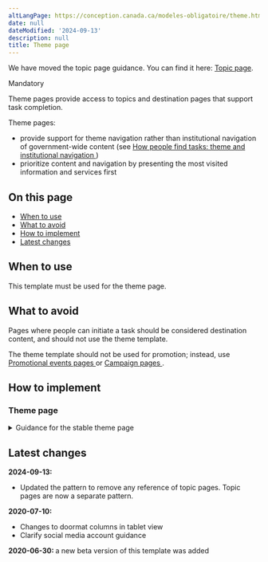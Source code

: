 ```yaml
---
altLangPage: https://conception.canada.ca/modeles-obligatoire/theme.html
date: null
dateModified: '2024-09-13'
description: null
title: Theme page
---
```

<section class="alert alert-info">
    <p>We have moved the topic page guidance. You can find it here: <a href="topic.html">Topic page</a>.</p>
</section>

<p>
    <span class="label label-danger">
        Mandatory
    </span>
</p>

<p>
    Theme pages provide access to topics and destination pages that support task completion.
</p>

<p>
    Theme pages:
</p>

<ul>
    <li>
        provide support for theme navigation rather than institutional navigation of government-wide content (see
        <a href="{{ site.url }}/specifications/information-findability/organizing-content.html#toc1">
            How people find tasks: theme and institutional navigation
        </a>
        )
    </li>
    <li>
        prioritize content and navigation by presenting the most visited information and services first
    </li>
</ul>

<section>
    <h2>
        On this page
    </h2>
    <ul>
        <li>
            <a href="#use">
                When to use
            </a>
        </li>
        <li>
            <a href="#avoid">
                What to avoid
            </a>
        </li>
        <li>
            <a href="#specifications">
                How to implement
            </a>
        </li>
        <li>
            <a href="#changes">
                Latest changes
            </a>
        </li>
    </ul>
</section>

<section>
    <h2 id="use">
        When to use
    </h2>
    <p>
        This template must be used for the theme page.
    </p>
</section>

<section>
    <h2 id="avoid">
        What to avoid
    </h2>
    <p>
        Pages where people can initiate a task should be considered destination content, and should not use the theme template.
    </p>
    <p>
        The theme template should not be used for promotion; instead, use
        <a href="../recommended-templates/promotional-events-pages.html">
            Promotional events pages
        </a>
        or
        <a href="../recommended-templates/campaign-pages.html">
            Campaign pages
        </a>
      .
    </p>
</section>

<section>
    <h2 id="specifications">
        How to implement
    </h2>
</section>

<div class="clearfix"></div>

<section>
    <h3>
        Theme page
    </h3>
    <details>
        <summary>
            Guidance for the stable theme page
        </summary>
        <div class="btn-group mrgn-bttm-sm">
            <button class="btn btn-default wb-toggle" data-toggle='{"selector": "details", "parent": "#template-elements-1", "type": "on"}' type="button">
                Expand All
            </button>
            <button class="btn btn-default wb-toggle" data-toggle='{"selector": "details", "parent": "#template-elements-1", "type": "off"}' type="button">
                Collapse All
            </button>
        </div>
        <div class="row">
            <div class="col-lg-6 pull-right">
                <figure class="mrgn-bttm-lg">
                    <figcaption class="text-center">
                        <b>
                            Theme page template
                        </b>
                    </figcaption>
                    <img alt="Template of theme page showing sections that make up its structure. Read top to bottom and left to right. Specifications detailed below." class="full-width" src="../images/theme-page-en.jpg" />
                </figure>
            </div>
            <div class="col-lg-6 pull-left">
                <div id="template-elements-1">
                    <section>
                        <h3>
                            1: Theme title
                        </h3>
                        <p>
                            <span class="label label-danger">
                                Mandatory
                            </span>
                        </p>
                        <p>
                            Describes the theme and page content
                        </p>
                        <ul class="list-unstyled">
                            <li id="element1-1">
                                <details class="mrgn-bttm-sm">
                                    <summary class="wb-toggle" data-toggle='{"print":"on"}'>
                                        <strong>
                                            Presentation
                                        </strong>
                                    </summary>
                                    <ul>
                                        <li>
                                            theme title must be a unique H1
                                        </li>
                                        <li>
                                            must be the first component on the page
                                        </li>
                                    </ul>
                                </details>
                            </li>
                        </ul>
                    </section>
                    <section>
                        <h3>
                            2: Theme introductory paragraph
                        </h3>
                        <p>
                            <span class="label label-danger">
                                Mandatory
                            </span>
                        </p>
                        <p>
                            Describes the top tasks and topics that can be accessed on this page
                        </p>
                        <ul class="list-unstyled">
                            <li id="element1-2a">
                                <details class="mrgn-bttm-sm">
                                    <summary class="wb-toggle" data-toggle='{"print":"on"}'>
                                        <strong>
                                            Content
                                        </strong>
                                    </summary>
                                    <ul>
                                        <li>
                                            provides an overview of all top tasks that can be accomplished on the given theme
                                        </li>
                                        <li>
                                            keep the text short and concise
                                        </li>
                                        <li>
                                            written for a grade 6-8 reading level
                                        </li>
                                    </ul>
                                </details>
                            </li>
                            <li id="element1-2b">
                                <details class="mrgn-bttm-sm">
                                    <summary class="wb-toggle" data-toggle='{"print":"on"}'>
                                        <strong>
                                            Presentation
                                        </strong>
                                    </summary>
                                    <ul>
                                        <li>
                                            appears below the theme title
                                        </li>
                                        <li>
                                            appears to the left of the theme image
                                        </li>
                                    </ul>
                                </details>
                            </li>
                        </ul>
                    </section>
                    <section>
                        <h3>
                            3: Theme image
                        </h3>
                        <p>
                            <span class="label label-info">
                                Optional
                            </span>
                        </p>
                        <p>
                            Image is optional. Only use decorative images.
                        </p>
                        <ul class="list-unstyled">
                            <li id="element1-3b">
                                <details class="mrgn-bttm-sm">
                                    <summary class="wb-toggle" data-toggle='{"print":"on"}'>
                                        <strong>
                                            Presentation
                                        </strong>
                                    </summary>
                                    <ul>
                                        <li>
                                            appears at the top of the page
                                        </li>
                                        <li>
                                            appears to the right of the theme introductory paragraph
                                        </li>
                                    </ul>
                                </details>
                            </li>
                        </ul>
                    </section>
                    <section>
                        <h3>
                            4: Theme social media channels
                        </h3>
                        <p>
                            <span class="label label-warning">
                                Conditional
                            </span>
                        </p>
                        <p>
                            Features theme-specific social media channels
                        </p>
                        <ul class="list-unstyled">
                            <li id="element1-4a">
                                <details class="mrgn-bttm-sm">
                                    <summary class="wb-toggle" data-toggle='{"print":"on"}'>
                                        <strong>
                                            Content
                                        </strong>
                                    </summary>
                                    <ul>
                                        <li>
                                            this component is mandatory when there is 1 or more theme related social media channels that exist
                                        </li>
                                        <li>
                                            use the
                                            <a href="../common-design-patterns/social-media-channels.html">
                                                Social media channels block (follow block)
                                            </a>
                                            pattern
                                        </li>
                                    </ul>
                                </details>
                            </li>
                            <li id="element1-4b">
                                <details class="mrgn-bttm-sm">
                                    <summary class="wb-toggle" data-toggle='{"print":"on"}'>
                                        <strong>
                                            Presentation
                                        </strong>
                                    </summary>
                                    <ul>
                                        <li>
                                            appears below the theme introductory paragraph
                                        </li>
                                    </ul>
                                </details>
                            </li>
                        </ul>
                    </section>
                    <section>
                        <h3>
                            5: Services and information
                        </h3>
                        <p>
                            <span class="label label-danger">
                                Mandatory
                            </span>
                        </p>
                        <p>
                            Features theme-specific topics
                        </p>
                        <ul class="list-unstyled">
                            <li id="element1-5a">
                                <details class="mrgn-bttm-sm">
                                    <summary class="wb-toggle" data-toggle='{"print":"on"}'>
                                        <strong>
                                            Content
                                        </strong>
                                    </summary>
                                    <ul>
                                        <li>
                                            use the
                                            <a href="../common-design-patterns/services-information.html">
                                                Services and information
                                            </a>
                                            pattern
                                        </li>
                                    </ul>
                                </details>
                            </li>
                            <li id="element1-5b">
                                <details class="mrgn-bttm-sm">
                                    <summary class="wb-toggle" data-toggle='{"print":"on"}'>
                                        <strong>
                                            Presentation
                                        </strong>
                                    </summary>
                                    <ul>
                                        <li>
                                            appears below the theme social media channels and to the left of “Most requested”
                                        </li>
                                        <li>
                                            heading is labelled “Services and information”
                                        </li>
                                    </ul>
                                </details>
                            </li>
                        </ul>
                    </section>
                    <section>
                        <h3>
                            6: Most requested
                        </h3>
                        <p>
                            <span class="label label-danger">
                                Mandatory
                            </span>
                        </p>
                        <p>
                            Features theme-specific top tasks
                        </p>
                        <ul class="list-unstyled">
                            <li id="element1-6a">
                                <details class="mrgn-bttm-sm">
                                    <summary class="wb-toggle" data-toggle='{"print":"on"}'>
                                        <strong>
                                            Content
                                        </strong>
                                    </summary>
                                    <ul>
                                        <li>
                                            use the
                                            <a href="../common-design-patterns/most-requested.html">
                                                Most requested
                                            </a>
                                            pattern
                                        </li>
                                    </ul>
                                </details>
                            </li>
                            <li id="element1-6b">
                                <details class="mrgn-bttm-sm">
                                    <summary class="wb-toggle" data-toggle='{"print":"on"}'>
                                        <strong>
                                            Presentation
                                        </strong>
                                    </summary>
                                    <ul>
                                        <li>
                                            appears to the right of “Services and information”
                                        </li>
                                        <li>
                                            heading is labelled “Most requested”
                                        </li>
                                    </ul>
                                </details>
                            </li>
                        </ul>
                    </section>
                    <section>
                        <h3>
                            7: More information for
                        </h3>
                        <p>
                            <span class="label label-warning">
                                Conditional
                            </span>
                        </p>
                        <p>
                            Links to related government-wide audience information
                        </p>
                        <ul class="list-unstyled">
                            <li id="element1-7a">
                                <details class="mrgn-bttm-sm">
                                    <summary class="wb-toggle" data-toggle='{"print":"on"}'>
                                        <strong>
                                            Content
                                        </strong>
                                    </summary>
                                    <ul>
                                        <li>
                                            this component is mandatory when there is 1 or more theme-related government-wide audience page or audience topic page that exist
                                        </li>
                                        <li>
                                            use the
                                            <a href="../common-design-patterns/more-information.html">
                                                More information for
                                            </a>
                                            pattern
                                        </li>
                                    </ul>
                                </details>
                            </li>
                            <li id="element1-7b">
                                <details class="mrgn-bttm-sm">
                                    <summary class="wb-toggle" data-toggle='{"print":"on"}'>
                                        <strong>
                                            Presentation
                                        </strong>
                                    </summary>
                                    <ul>
                                        <li>
                                            appears below “Most requested”
                                        </li>
                                        <li>
                                            heading is labelled “More information for”
                                        </li>
                                    </ul>
                                </details>
                            </li>
                        </ul>
                    </section>
                    <section>
                        <h3>
                            8: Theme features
                        </h3>
                        <p>
                            <span class="label label-danger">
                                Mandatory
                            </span>
                        </p>
                        <p>
                            Promotes theme-specific current activities being led by departments and agencies across the
                            <abbr title="Government of Canada">
                                GC
                            </abbr>
                        </p>
                        <ul class="list-unstyled">
                            <li id="element1-8a">
                                <details class="mrgn-bttm-sm">
                                    <summary class="wb-toggle" data-toggle='{"print":"on"}'>
                                        <strong>
                                            Content
                                        </strong>
                                    </summary>
                                    <ul>
                                        <li>
                                            use the
                                            <a href="../common-design-patterns/feature-tiles.html">
                                                Context-specific features
                                            </a>
                                            pattern
                                        </li>
                                    </ul>
                                </details>
                            </li>
                            <li id="element1-9b">
                                <details class="mrgn-bttm-sm">
                                    <summary class="wb-toggle" data-toggle='{"print":"on"}'>
                                        <strong>
                                            Presentation
                                        </strong>
                                    </summary>
                                    <ul>
                                        <li>
                                            appears below “Services and information”
                                        </li>
                                    </ul>
                                </details>
                            </li>
                        </ul>
                    </section>
                </div>
            </div>
        </div>
        <h2 id="navigation">
            User navigation
        </h2>
        <p>
            Canada.ca is organized around 15 themes, based on an analysis of top tasks (most requested information and services) across the Government of Canada.
        </p>
        <p>
            While the themes emphasize top tasks related to information and service delivery, they also provide a window into activities of the Government of Canada that are undertaken to support programs and services (for example,
            research, consultation, policy development).
        </p>
        <figure class="mrgn-bttm-lg">
            <figcaption class="text-center">
                <b>
                    User navigation diagram
                </b>
            </figcaption>
            <img
                alt="Diagram of how to navigate to theme pages on Canada.ca. Text version below:"
                class="img-responsive center-block"
                src="https://www.canada.ca/content/dam/tbs-sct/images/government-communications/canada-content-style-guide/theme-pages-ia-eng.png"
            />
            <details>
                <summary class="wb-toggle" data-toggle='{"print":"on"}'>
                    Text version
                </summary>
                <p>
                    Theme pages can be accessed from the Canada.ca home page.
                </p>
            </details>
        </figure>
    </details>
</section>

<section>
    <h2 id="changes">
        Latest changes
    </h2>
    <p>
        <strong>
            2024-09-13:
        </strong>
    </p>
    <ul>
        <li>
            Updated the pattern to remove any reference of topic pages. Topic pages are now a separate pattern.
        </li>
    </ul>
    <p>
        <strong>
            2020-07-10:
        </strong>
    </p>
    <ul>
        <li>
            Changes to doormat columns in tablet view
        </li>
        <li>
            Clarify social media account guidance
        </li>
    </ul>
    <p>
        <strong>
            2020-06-30:
        </strong>
        a new beta version of this template was added
    </p>
</section>
